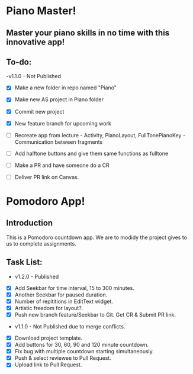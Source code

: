 # Piano Master!

## Master your piano skills in no time with this innovative app!

## To-do:
-v1.1.0 - Not Published
- [x] Make a new folder in repo named "Piano"
- [x] Make new AS project in Piano folder
- [x] Commit new project
- [x] New feature branch for upcoming work
- [ ] Recreate app from lecture
      - Activity, PianoLayout, FullTonePianoKey
      - Communication between fragments
- [ ] Add halftone buttons and give them same functions as fulltone
- [ ] Make a PR and have someone do a CR
- [ ] Deliver PR link on Canvas.





# Pomodoro App!

## Introduction
This is a Pomodoro countdown app. We are to modidy the project gives to us to complete assignments.

## Task List:
- v1.2.0 - Published
- [x] Add Seekbar for time interval, 15 to 300 minutes.
- [x] Another Seekbar for paused duration.
- [x] Number of repititions in EditText widget.
- [x] Artistic freedom for layout?.
- [x] Push new branch feature/Seekbar to Git. Get CR & Submit PR link.

- v1.1.0 - Not Published due to merge conflicts.
- [x] Download project template.
- [x] Add buttons for 30, 60, 90 and 120 minute countdown.
- [x] Fix bug with multiple countdown starting simultaneously.
- [x] Push & select reviewee to Pull Request.
- [x] Upload link to Pull Request.
